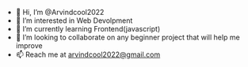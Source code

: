 - 👋 Hi, I’m @Arvindcool2022
- 👀 I’m interested in Web Devolpment
- 🌱 I’m currently learning Frontend(javascript)
- 💞️ I’m looking to collaborate on any beginner project that will help me improve
- 📫 Reach me at arvindcool2022@gmail.com 

